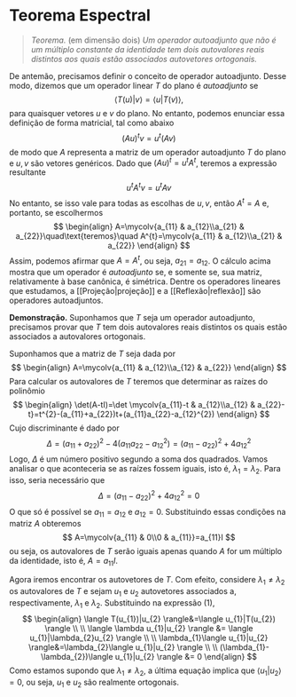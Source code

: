 $\newcommand\mycolv[1]{\begin{bmatrix}#1\end{bmatrix}}$
# Teorema Espectral

> $\textit{Teorema.}$ (em dimensão dois) *Um operador autoadjunto que não é um múltiplo constante da identidade tem dois autovalores reais distintos aos quais estão associados autovetores ortogonais.*

De antemão, precisamos definir o conceito de operador autoadjunto. Desse modo, dizemos que um operador linear $T$ do plano é $\textit{autoadjunto}$ se
$$
\langle T(u)|v \rangle=\langle u|T(v) \rangle,\tag{1}
$$
para quaisquer vetores $u$ e $v$ do plano. No entanto, podemos enunciar essa definição de forma matricial, tal como abaixo
$$
(Au)^{t}v=u^{t}(Av)
$$
de modo que $A$ representa a matriz de um operador autoadjunto $T$ do plano e $u,v$ são vetores genéricos. Dado que $(Au)^{t}=u^{t}A^{t}$, teremos a expressão resultante
$$
u^{t}A^{t}v=u^{t}Av
$$
No entanto, se isso vale para todas as escolhas de $u,v$, então $A^{t}=A$ e, portanto, se escolhermos
$$
\begin{align}
A=\mycolv{a_{11} & a_{12}\\a_{21} & a_{22}}\quad\text{teremos}\quad   A^{t}=\mycolv{a_{11} & a_{12}\\a_{21} & a_{22}} 
\end{align}
$$
Assim, podemos afirmar que $A=A^{t}$, ou seja, $a_{21}=a_{12}$. O cálculo acima mostra que um operador é $\textit{autoadjunto}$ se, e somente se, sua matriz, relativamente à base canônica, é simétrica. Dentre os operadores lineares que estudamos, a [[Projeção|projeção]] e a [[Reflexão|reflexão]] são operadores autoadjuntos.

$\textbf{Demonstração.}$ Suponhamos que $T$ seja um operador autoadjunto, precisamos provar que $T$ tem dois autovalores reais distintos os quais estão associados a autovalores ortogonais.

Suponhamos que a matriz de $T$ seja dada por
$$
\begin{align}
A=\mycolv{a_{11} & a_{12}\\a_{12} & a_{22}}
\end{align}
$$
Para calcular os autovalores de $T$ teremos que determinar as raízes do polinômio
$$
\begin{align}
\det(A-tI)=\det \mycolv{a_{11}-t & a_{12}\\a_{12} & a_{22}-t}=t^{2}-(a_{11}+a_{22})t+(a_{11}a_{22}-a_{12}^{2})
\end{align}
$$
Cujo discriminante é dado por
$$
\Delta=(a_{11}+a_{22})^{2}-4(a_{11}a_{22}-a_{12}^{2})=(a_{11}-a_{22})^{2}+4a_{12}^{2}
$$
Logo, $\Delta$ é um número positivo segundo a soma dos quadrados. Vamos analisar o que aconteceria se as raízes fossem iguais, isto é, $\lambda_{1}=\lambda_{2}$. Para isso, seria necessário que
$$
\Delta=(a_{11}-a_{22})^{2}+4a_{12}^{2}=0
$$
O que só é possível se $a_{11}=a_{12}$ e $a_{12}=0$. Substituindo essas condições na matriz $A$ obteremos
$$
A=\mycolv{a_{11} & 0\\0 & a_{11}}=a_{11}I
$$
ou seja, os autovalores de $T$ serão iguais apenas quando $A$ for um múltiplo da identidade, isto é, $A=a_{11}I$.

Agora iremos encontrar os autovetores de $T$. Com efeito, considere $\lambda_{1}\neq \lambda_{2}$ os autovalores de $T$ e sejam $u_{1}$ e $u_{2}$ autovetores associados a, respectivamente, $\lambda_{1}$ e $\lambda_{2}$. Substituindo na expressão $(1)$,
$$
\begin{align}
\langle T(u_{1})|u_{2} \rangle&=\langle u_{1}|T(u_{2}) \rangle \\ \\
\langle \lambda u_{1}|u_{2} \rangle &= \langle u_{1}|\lambda_{2}u_{2} \rangle \\ \\
\lambda_{1}\langle u_{1}|u_{2} \rangle&=\lambda_{2}\langle u_{1}|u_{2} \rangle  \\ \\
(\lambda_{1}-\lambda_{2})\langle u_{1}|u_{2} \rangle &= 0   
\end{align}
$$
Como estamos supondo que $\lambda_{1}\neq \lambda_{2}$, a última equação implica que $\langle u_{1}|u_{2} \rangle=0$, ou seja, $u_{1}$ e $u_{2}$ são realmente ortogonais.